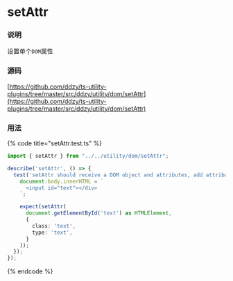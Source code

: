 # setAttr

### 说明

 设置单个`DOM`属性

### 源码

[https://github.com/ddzy/ts-utility-plugins/tree/master/src/ddzy/utility/dom/setAttr](https://github.com/ddzy/ts-utility-plugins/tree/master/src/ddzy/utility/dom/setAttr)

### 用法

{% code title="setAttr.test.ts" %}
```typescript
import { setAttr } from "../../utility/dom/setAttr";

describe('setAttr', () => {
  test('setAttr should receive a DOM object and attributes, add attributes to DOM, and return nothing', () => {
    document.body.innerHTML = `
      <input id="text"></div>
    `;

    expect(setAttr(
      document.getElementById('text') as HTMLElement,
      {
        class: 'text',
        type: 'text',
      }
    ));
  });
});
```
{% endcode %}

